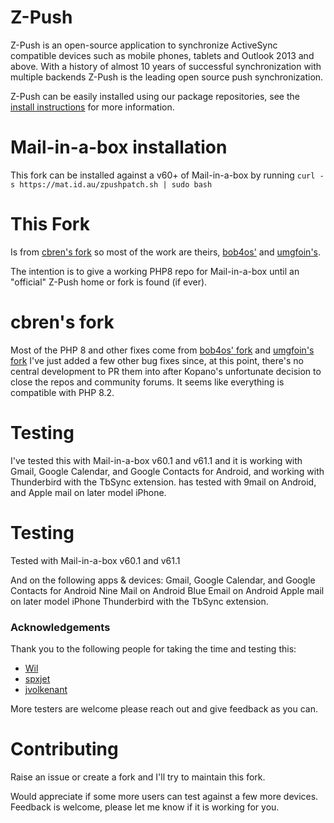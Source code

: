 # Z-Push
Z-Push is an open-source application to synchronize ActiveSync compatible devices such as mobile phones, tablets and Outlook 2013 and above. With a history of almost 10 years of successful synchronization with multiple backends Z-Push is the leading open source push synchronization.

Z-Push can be easily installed using our package repositories, see the [install instructions](https://kb.kopano.io/display/ZP/Installation) for more information.

# Mail-in-a-box installation
This fork can be installed against a v60+ of Mail-in-a-box by running 
`curl -s https://mat.id.au/zpushpatch.sh | sudo bash`

# This Fork
Is from [cbren's fork](https://github.com/cbren/Z-Push) so most of the work are theirs, [bob4os'](https://github.com/bob4os/Z-Push) and [umgfoin's](https://github.com/umgfoin/Z-Push).   

The intention is to give a working PHP8 repo for Mail-in-a-box until an "official" Z-Push home or fork is found (if ever).

# cbren's fork
Most of the PHP 8 and other fixes come from [bob4os' fork](https://github.com/bob4os/Z-Push) and [umgfoin's fork](https://github.com/umgfoin/Z-Push) I've just added a few other bug fixes since, at this point, there's no central development to PR them into after Kopano's unfortunate decision to close the repos and community forums. It seems like everything is compatible with PHP 8.2.

# Testing
I've tested this with Mail-in-a-box v60.1 and v61.1 and it is working with Gmail, Google Calendar, and Google Contacts for Android, and working with Thunderbird with the TbSync extension.  has tested with 9mail on Android, and Apple mail on later model iPhone.

# Testing
Tested with Mail-in-a-box v60.1 and v61.1 

And on the following apps & devices: 
Gmail, Google Calendar, and Google Contacts for Android
Nine Mail on Android
Blue Email on Android
Apple mail on later model iPhone
Thunderbird with the TbSync extension.  

### Acknowledgements
Thank you to the following people for taking the time and testing this:
- [Wil](https://discourse.mailinabox.email/u/wil/)
- [spxjet](https://discourse.mailinabox.email/u/spxjet/)
- [jvolkenant](https://github.com/jvolkenant)

More testers are welcome please reach out and give feedback as you can.

# Contributing
Raise an issue or create a fork and I'll try to maintain this fork.

Would appreciate if some more users can test against a few more devices. Feedback is welcome, please let me know if it is working for you.

